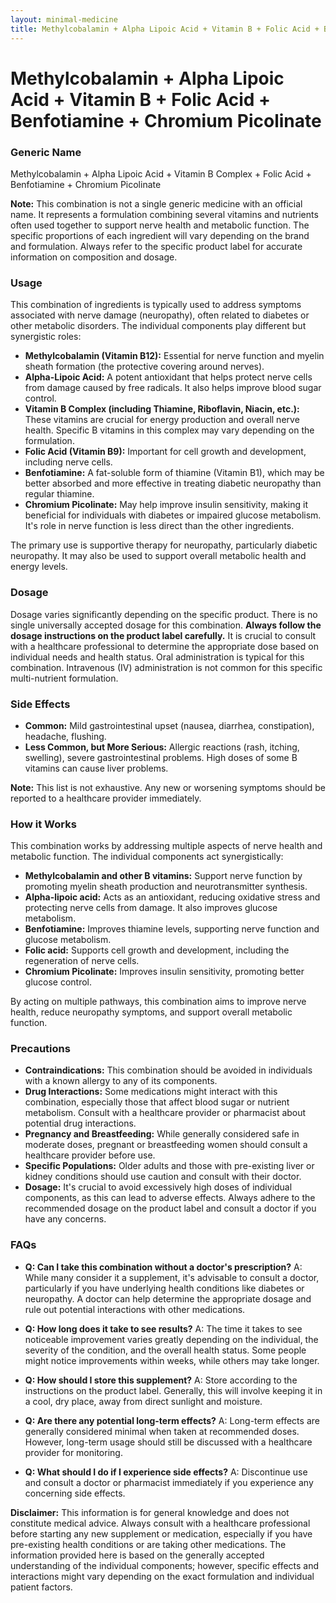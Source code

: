 ```yaml
---
layout: minimal-medicine
title: Methylcobalamin + Alpha Lipoic Acid + Vitamin B + Folic Acid + Benfotiamine + Chromium Picolinate
---
```


# Methylcobalamin + Alpha Lipoic Acid + Vitamin B + Folic Acid + Benfotiamine + Chromium Picolinate
### Generic Name
Methylcobalamin + Alpha Lipoic Acid + Vitamin B Complex + Folic Acid + Benfotiamine + Chromium Picolinate


**Note:**  This combination is not a single generic medicine with an official name.  It represents a formulation combining several vitamins and nutrients often used together to support nerve health and metabolic function.  The specific proportions of each ingredient will vary depending on the brand and formulation.  Always refer to the specific product label for accurate information on composition and dosage.


### Usage

This combination of ingredients is typically used to address symptoms associated with nerve damage (neuropathy), often related to diabetes or other metabolic disorders. The individual components play different but synergistic roles:

* **Methylcobalamin (Vitamin B12):**  Essential for nerve function and myelin sheath formation (the protective covering around nerves).
* **Alpha-Lipoic Acid:**  A potent antioxidant that helps protect nerve cells from damage caused by free radicals. It also helps improve blood sugar control.
* **Vitamin B Complex (including Thiamine, Riboflavin, Niacin, etc.):**  These vitamins are crucial for energy production and overall nerve health.  Specific B vitamins in this complex may vary depending on the formulation.
* **Folic Acid (Vitamin B9):** Important for cell growth and development, including nerve cells.
* **Benfotiamine:** A fat-soluble form of thiamine (Vitamin B1), which may be better absorbed and more effective in treating diabetic neuropathy than regular thiamine.
* **Chromium Picolinate:**  May help improve insulin sensitivity, making it beneficial for individuals with diabetes or impaired glucose metabolism.  It's role in nerve function is less direct than the other ingredients.


The primary use is supportive therapy for neuropathy, particularly diabetic neuropathy.  It may also be used to support overall metabolic health and energy levels.


### Dosage

Dosage varies significantly depending on the specific product. There is no single universally accepted dosage for this combination.  **Always follow the dosage instructions on the product label carefully.**  It is crucial to consult with a healthcare professional to determine the appropriate dose based on individual needs and health status. Oral administration is typical for this combination.  Intravenous (IV) administration is not common for this specific multi-nutrient formulation.  


### Side Effects

* **Common:** Mild gastrointestinal upset (nausea, diarrhea, constipation), headache, flushing.
* **Less Common, but More Serious:** Allergic reactions (rash, itching, swelling),  severe gastrointestinal problems.  High doses of some B vitamins can cause liver problems.


**Note:** This list is not exhaustive.  Any new or worsening symptoms should be reported to a healthcare provider immediately.


### How it Works

This combination works by addressing multiple aspects of nerve health and metabolic function. The individual components act synergistically:

* **Methylcobalamin and other B vitamins:** Support nerve function by promoting myelin sheath production and neurotransmitter synthesis.
* **Alpha-lipoic acid:** Acts as an antioxidant, reducing oxidative stress and protecting nerve cells from damage. It also improves glucose metabolism.
* **Benfotiamine:** Improves thiamine levels, supporting nerve function and glucose metabolism.
* **Folic acid:** Supports cell growth and development, including the regeneration of nerve cells.
* **Chromium Picolinate:** Improves insulin sensitivity, promoting better glucose control.


By acting on multiple pathways, this combination aims to improve nerve health, reduce neuropathy symptoms, and support overall metabolic function.


### Precautions

* **Contraindications:** This combination should be avoided in individuals with a known allergy to any of its components.
* **Drug Interactions:**  Some medications might interact with this combination, especially those that affect blood sugar or nutrient metabolism.  Consult with a healthcare provider or pharmacist about potential drug interactions.
* **Pregnancy and Breastfeeding:**  While generally considered safe in moderate doses, pregnant or breastfeeding women should consult a healthcare provider before use.
* **Specific Populations:** Older adults and those with pre-existing liver or kidney conditions should use caution and consult with their doctor.
* **Dosage:**  It's crucial to avoid excessively high doses of individual components, as this can lead to adverse effects. Always adhere to the recommended dosage on the product label and consult a doctor if you have any concerns.



### FAQs

* **Q: Can I take this combination without a doctor's prescription?** A: While many consider it a supplement, it's advisable to consult a doctor, particularly if you have underlying health conditions like diabetes or neuropathy.  A doctor can help determine the appropriate dosage and rule out potential interactions with other medications.

* **Q: How long does it take to see results?** A: The time it takes to see noticeable improvement varies greatly depending on the individual, the severity of the condition, and the overall health status.  Some people might notice improvements within weeks, while others may take longer.

* **Q: How should I store this supplement?** A: Store according to the instructions on the product label.  Generally, this will involve keeping it in a cool, dry place, away from direct sunlight and moisture.

* **Q: Are there any potential long-term effects?** A:  Long-term effects are generally considered minimal when taken at recommended doses. However, long-term usage should still be discussed with a healthcare provider for monitoring.

* **Q:  What should I do if I experience side effects?** A: Discontinue use and consult a doctor or pharmacist immediately if you experience any concerning side effects.  


**Disclaimer:** This information is for general knowledge and does not constitute medical advice. Always consult with a healthcare professional before starting any new supplement or medication, especially if you have pre-existing health conditions or are taking other medications.  The information provided here is based on the generally accepted understanding of the individual components; however, specific effects and interactions might vary depending on the exact formulation and individual patient factors.
